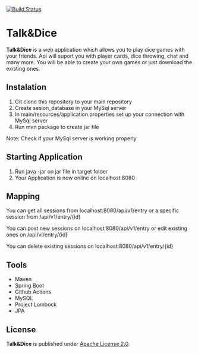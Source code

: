 [![Build Status](https://github.com/elmo675/diary/actions/workflows/CI.yml/badge.svg)](https://github.com/Elmo675/Diary/actions/workflows/CI.yml?query=workflow%3ACI)

# Talk&Dice

**Talk&Dice** is a web application which allows you to play dice games with your friends. Api will suport you with player cards, dice throwing, chat and many more. You will be able to create your own games or just download the existing ones. 

## Instalation

1. Git clone this repository to your main repository
2. Create sesion_database in your MySql server
3. In main/resources/application.properties set up your connection with MySql server
4. Run mvn package to create jar file

Note: Check if your MySql server is working properly

## Starting Application

1. Run java -jar on jar file in target folder
2. Your Application is now online on localhost:8080

## Mapping

You can get all sessions from localhost:8080/api/v1/entry or a specific session from /api/v1/entry/{id}

You can post new sessions on localhost:8080/api/v1/entry or edit existing ones on /api/vi/entry/{id} 

You can delete existing sessions on localhost:8080/api/v1/entry/{id}


## Tools

* Maven
* Spring Boot
* Github Actions
* MySQL
* Project Lombock
* JPA

## License

**Talk&Dice** is published under [Apache License 2.0](http://www.apache.org/licenses/LICENSE-2.0).

